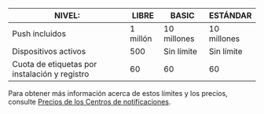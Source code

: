 
| NIVEL: | LIBRE | BASIC | ESTÁNDAR |
|----|----|----|----|
| Push incluidos | 1 millón | 10 millones | 10 millones |
| Dispositivos activos | 500 | Sin límite | Sin límite |
| Cuota de etiquetas por instalación y registro | 60 | 60 | 60 |



Para obtener más información acerca de estos límites y los precios, consulte [Precios de los Centros de notificaciones](https://azure.microsoft.com/pricing/details/notification-hubs/).

<!---HONumber=AcomDC_0713_2016-->